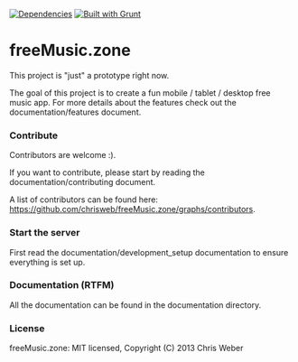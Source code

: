 [![Dependencies](https://david-dm.org/chrisweb/playlist_guru.png)](https://david-dm.org/chrisweb/freeMusic.zone)
[![Built with Grunt](https://cdn.gruntjs.com/builtwith.png)](http://gruntjs.com/)

# freeMusic.zone

This project is "just" a prototype right now.

The goal of this project is to create a fun mobile / tablet / desktop free music app. For more details about the features check out the documentation/features document.

### Contribute

Contributors are welcome :).

If you want to contribute, please start by reading the documentation/contributing document.

A list of contributors can be found here: https://github.com/chrisweb/freeMusic.zone/graphs/contributors.

### Start the server

First read the documentation/development_setup documentation to ensure everything is set up.

### Documentation (RTFM)

All the documentation can be found in the documentation directory.

### License

freeMusic.zone: MIT licensed, Copyright (C) 2013 Chris Weber